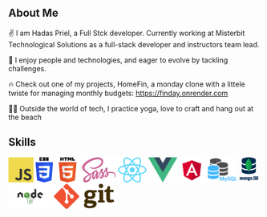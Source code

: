 
<h2>About Me </h2>

<p> 
    ✌️ I am Hadas Priel, a Full Stck developer.
    Currently working at Misterbit Technological Solutions as a full-stack developer and instructors team lead.
</p>
<p>
    👥 I enjoy people and technologies, and eager to evolve by tackling challenges. 
</p>
<p> 
    🔥 Check out one of my projects, HomeFin, a monday clone with a littele twiste for managing monthly budgets: <a href="https://finday.onrender.com" >https://finday.onrender.com</a> 
</p>
<p> 
    🧘‍♀️ Outside the world of tech, I practice yoga, love to craft and hang out at the beach
</p>


<h2> Skills</h2>

<p>
    <img src="./img/js.png" height="50" >
    <img src="./img/css.png" height="50" > 
    <img src="./img/html.png" height="50" >
    <img src="./img/sass.png" height="50" >
    <img src="./img/react.png" height="50" >
    <img src="./img/vue.png" height="50" >
    <img src="./img/angular.png" height="50" >
    <img src="./img/mysql.png" height="50" >
    <img src="./img/mongodb.png" height="50" >
    <img src="./img/nodejs.png" height="50" >
    <img src="./img/git.png" height="50" >
</p>



